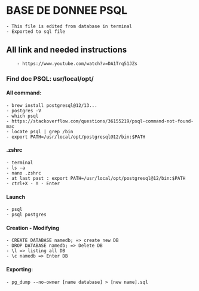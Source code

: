 # BASE DE DONNEE PSQL #

    - This file is edited from database in terminal
    - Exported to sql file

## All link and needed instructions ##
        - https://www.youtube.com/watch?v=DA1Trq51JZs
    
### Find doc PSQL: usr/local/opt/ ###

#### All command: ####

	- brew install postgresql@12/13...
	- postgres -V
	- which psql
	- https://stackoverflow.com/questions/36155219/psql-command-not-found-mac
	- locate psql | grep /bin
	- export PATH=/usr/local/opt/postgresql@12/bin:$PATH

#### .zshrc ####
	- terminal
	- ls -a
	- nano .zshrc
	- at last past : export PATH=/usr/local/opt/postgresql@12/bin:$PATH
	- ctrl+X - Y - Enter

#### Launch ####
	- psql
	- psql postgres

#### Creation - Modifying ####
	- CREATE DATABASE namedb; => create new DB
	- DROP DATABASE namedb; => Delete DB
	- \l => listing all DB
	- \c namedb => Enter DB

#### Exporting: ####
	- pg_dump --no-owner [name database] > [new name].sql
